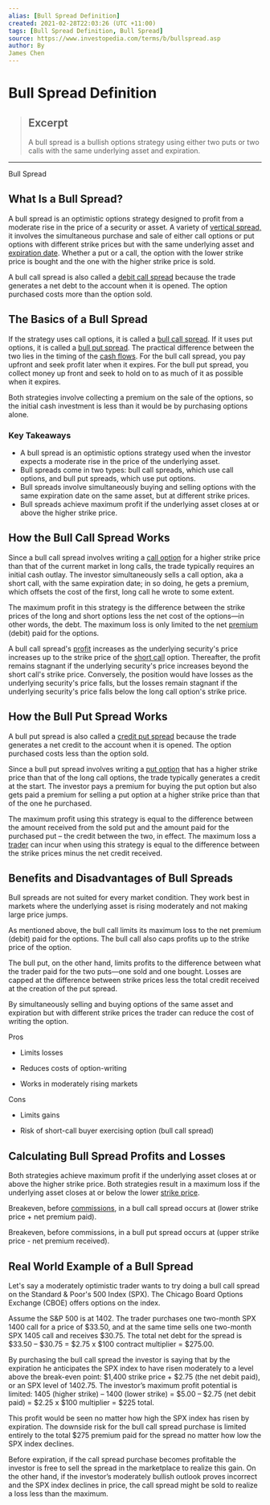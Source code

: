 ```yaml
---
alias: [Bull Spread Definition]
created: 2021-02-28T22:03:26 (UTC +11:00)
tags: [Bull Spread Definition, Bull Spread]
source: https://www.investopedia.com/terms/b/bullspread.asp
author: By
James Chen
---
```


# Bull Spread Definition

> ## Excerpt
> A bull spread is a bullish options strategy using either two puts or two calls with the same underlying asset and expiration.

---

Bull Spread
## What Is a Bull Spread?

A bull spread is an optimistic options strategy designed to profit from a moderate rise in the price of a security or asset. A variety of [vertical spread,](https://www.investopedia.com/terms/v/verticalspread.asp) it involves the simultaneous purchase and sale of either call options or put options with different strike prices but with the same underlying asset and [expiration date](https://www.investopedia.com/terms/e/expirationdate.asp). Whether a put or a call, the option with the lower strike price is bought and the one with the higher strike price is sold.

A bull call spread is also called a [debit call spread](https://www.investopedia.com/terms/d/debitspread.asp) because the trade generates a net debt to the account when it is opened. The option purchased costs more than the option sold.

## The Basics of a Bull Spread

If the strategy uses call options, it is called a [bull call spread](https://www.investopedia.com/terms/b/bullcallspread.asp). If it uses put options, it is called a [bull put spread](https://www.investopedia.com/terms/b/bullputspread.asp). The practical difference between the two lies in the timing of the [cash flows](https://www.investopedia.com/terms/c/cashflow.asp). For the bull call spread, you pay upfront and seek profit later when it expires. For the bull put spread, you collect money up front and seek to hold on to as much of it as possible when it expires.

Both strategies involve collecting a premium on the sale of the options, so the initial cash investment is less than it would be by purchasing options alone.

### Key Takeaways

-   A bull spread is an optimistic options strategy used when the investor expects a moderate rise in the price of the underlying asset.
-   Bull spreads come in two types: bull call spreads, which use call options, and bull put spreads, which use put options.
-   Bull spreads involve simultaneously buying and selling options with the same expiration date on the same asset, but at different strike prices.
-   Bull spreads achieve maximum profit if the underlying asset closes at or above the higher strike price.

## How the Bull Call Spread Works

Since a bull call spread involves writing a [call option](https://www.investopedia.com/terms/c/calloption.asp) for a higher strike price than that of the current market in long calls, the trade typically requires an initial cash outlay. The investor simultaneously sells a call option, aka a short call, with the same expiration date; in so doing, he gets a premium, which offsets the cost of the first, long call he wrote to some extent.

The maximum profit in this strategy is the difference between the strike prices of the long and short options less the net cost of the options—in other words, the debt. The maximum loss is only limited to the net [premium](https://www.investopedia.com/terms/p/premium.asp) (debit) paid for the options.

A bull call spread's [profit](https://www.investopedia.com/terms/p/profit.asp) increases as the underlying security's price increases up to the strike price of the [short call](https://www.investopedia.com/terms/s/short-call.asp) option. Thereafter, the profit remains stagnant if the underlying security's price increases beyond the short call's strike price. Conversely, the position would have losses as the underlying security's price falls, but the losses remain stagnant if the underlying security's price falls below the long call option's strike price.

## How the Bull Put Spread Works

A bull put spread is also called a [credit put spread](https://www.investopedia.com/terms/c/creditspread.asp) because the trade generates a net credit to the account when it is opened. The option purchased costs less than the option sold.

Since a bull put spread involves writing a [put option](https://www.investopedia.com/terms/p/putoption.asp) that has a higher strike price than that of the long call options, the trade typically generates a credit at the start. The investor pays a premium for buying the put option but also gets paid a premium for selling a put option at a higher strike price than that of the one he purchased.

The maximum profit using this strategy is equal to the difference between the amount received from the sold put and the amount paid for the purchased put – the credit between the two, in effect. The maximum loss a [trader](https://www.investopedia.com/terms/t/trader.asp) can incur when using this strategy is equal to the difference between the strike prices minus the net credit received.

## Benefits and Disadvantages of Bull Spreads

Bull spreads are not suited for every market condition. They work best in markets where the underlying asset is rising moderately and not making large price jumps. 

As mentioned above, the bull call limits its maximum loss to the net premium (debit) paid for the options. The bull call also caps profits up to the strike price of the option.

The bull put, on the other hand, limits profits to the difference between what the trader paid for the two puts—one sold and one bought. Losses are capped at the difference between strike prices less the total credit received at the creation of the put spread.

By simultaneously selling and buying options of the same asset and expiration but with different strike prices the trader can reduce the cost of writing the option. 

Pros

-   Limits losses
    
-   Reduces costs of option-writing
    
-   Works in moderately rising markets
    

Cons

-   Limits gains
    
-   Risk of short-call buyer exercising option (bull call spread)
    

## Calculating Bull Spread Profits and Losses

Both strategies achieve maximum profit if the underlying asset closes at or above the higher strike price. Both strategies result in a maximum loss if the underlying asset closes at or below the lower [strike price](https://www.investopedia.com/terms/s/strikeprice.asp).

Breakeven, before [commissions](https://www.investopedia.com/terms/c/commission.asp), in a bull call spread occurs at (lower strike price + net premium paid).

Breakeven, before commissions, in a bull put spread occurs at (upper strike price - net premium received).

## Real World Example of a Bull Spread

Let's say a moderately optimistic trader wants to try doing a bull call spread on the Standard & Poor's 500 Index (SPX). The Chicago Board Options Exchange (CBOE) offers options on the index.

Assume the S&P 500 is at 1402. The trader purchases one two-month SPX 1400 call for a price of $33.50, and at the same time sells one two-month SPX 1405 call and receives $30.75. The total net debt for the spread is $33.50 – $30.75 = $2.75 x $100 contract multiplier = $275.00.

By purchasing the bull call spread the investor is saying that by the expiration he anticipates the SPX index to have risen moderately to a level above the break-even point: $1,400 strike price + $2.75 (the net debit paid), or an SPX level of 1402.75. The investor’s maximum profit potential is limited: 1405 (higher strike) – 1400 (lower strike) = $5.00 – $2.75 (net debit paid) = $2.25 x $100 multiplier = $225 total.

This profit would be seen no matter how high the SPX index has risen by expiration. The downside risk for the bull call spread purchase is limited entirely to the total $275 premium paid for the spread no matter how low the SPX index declines.

Before expiration, if the call spread purchase becomes profitable the investor is free to sell the spread in the marketplace to realize this gain. On the other hand, if the investor’s moderately bullish outlook proves incorrect and the SPX index declines in price, the call spread might be sold to realize a loss less than the maximum.
